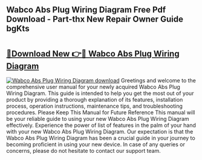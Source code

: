 ## Wabco Abs Plug Wiring Diagram Free Pdf Download - Part-thx New Repair Owner Guide bgKts

# <h2><a href="http://dfncec.blite.top/?on=Wabco+Abs+Plug+Wiring+Diagram">🔗Download New 👉🔴 Wabco Abs Plug Wiring Diagram</a></h2>

[![Wabco Abs Plug Wiring Diagram download](https://i.imgur.com/lujVjoI.png)](http://dfncec.blite.top/?on=Wabco+Abs+Plug+Wiring+Diagram)
Greetings and welcome to the comprehensive user manual for your newly acquired Wabco Abs Plug Wiring Diagram. This guide is intended to help you get the most out of your product by providing a thorough explanation of its features, installation process, operation instructions, maintenance tips, and troubleshooting procedures. Please Keep This Manual for Future Reference This manual will be your reliable guide to using your new Wabco Abs Plug Wiring Diagram effectively. Experience the power of list of features in the palm of your hand with your new Wabco Abs Plug Wiring Diagram. Our expectation is that the Wabco Abs Plug Wiring Diagram has been a crucial guide in your journey to becoming proficient in using your new device. In case of any queries or concerns, please do not hesitate to contact our support team.
